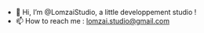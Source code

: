 - 👋 Hi, I’m @LomzaiStudio, a little developpement studio !
- 📫 How to reach me : lomzai.studio@gmail.com
